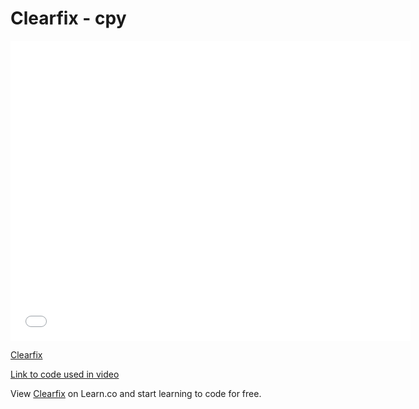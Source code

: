 # Clearfix - cpy

<iframe width="640" height="480" src="//www.youtube.com/embed/4d0Lecgy5xs?rel=0&modestbranding=1" frameborder="0" allowfullscreen></iframe><p><a href="https://www.youtube.com/watch?v=4d0Lecgy5xs">Clearfix</a></p>

[Link to code used in video][link]

<p data-visibility='hidden'>View <a href='https://learn.co/lessons/clearfix' title='Clearfix'>Clearfix</a> on Learn.co and start learning to code for free.</p>

[link]: https://jsfiddle.net/flatiron_school/eQRJM
